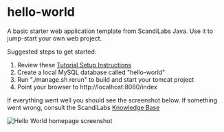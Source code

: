hello-world
===========

A basic starter web application template from ScandiLabs Java.  Use it to jump-start your own web project.

Suggested steps to get started:
1. Review these [Tutorial Setup Instructions](http://scandilabs.com/technology/catamaran/tutorial#setup)
1. Create a local MySQL database called "hello-world"
1. Run "./manage.sh rerun"  to build and start your tomcat project
1. Point your browser to http://localhost:8080/index

If everything went well you should see the screenshot below.  If something went wrong, consult the ScandiLabs [Knowledge Base](http://scandilabs.com/technology/knowledge)

![Hello World homepage screenshot]()

